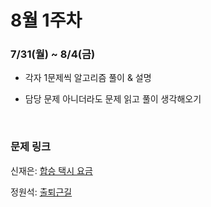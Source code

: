 # 8월 1주차

### 7/31(월) ~ 8/4(금)

- 각자 1문제씩 알고리즘 풀이 & 설명

- 담당 문제 아니더라도 문제 읽고 풀이 생각해오기
  
  <br>

### 문제 링크

신재은: [합승 택시 요금](https://school.programmers.co.kr/learn/courses/30/lessons/72413?language=java)

정원석: [출퇴근길](https://softeer.ai/practice/info.do?idx=1&eid=1529&sw_prbl_sbms_sn=234561)
